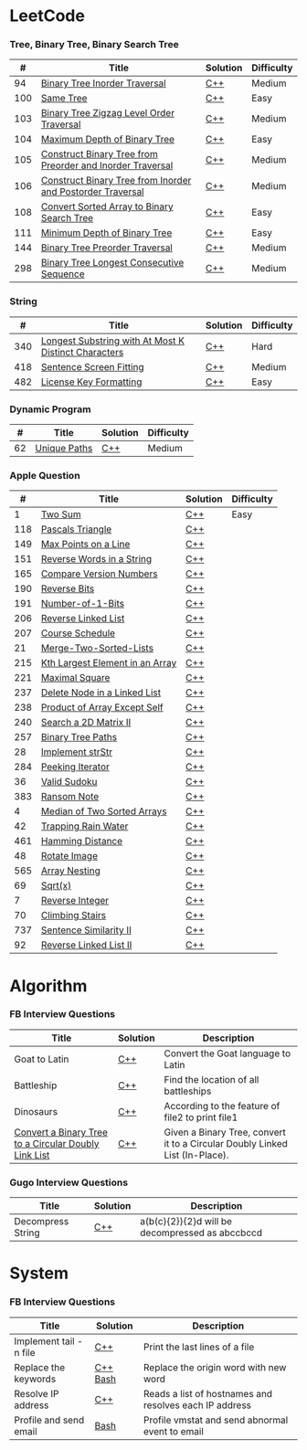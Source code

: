 LeetCode
========

### Tree, Binary Tree, Binary Search Tree

| # | Title | Solution | Difficulty |
|---| ----- | -------- | ---------- |
|94|[Binary Tree Inorder Traversal](https://leetcode.com/problems/binary-tree-inorder-traversal) | [C++](./leetcode/tree/94-Binary-Tree-Inorder-Traversal.cpp)|Medium|
|100|[Same Tree](https://leetcode.com/problems/same-tree/) | [C++](./leetcode/tree/100-Same-Tree.cpp)|Easy|
|103|[Binary Tree Zigzag Level Order Traversal](https://leetcode.com/problems/binary-tree-zigzag-level-order-traversal/) | [C++](./leetcode/tree/103-Binary-Tree-Zigzag-Level-Order-Traversal.cpp)|Medium|
|104|[Maximum Depth of Binary Tree](https://leetcode.com/problems/maximum-depth-of-binary-tree) | [C++](./leetcode/tree/104-Maximum-Depth-of-Binary-Tree.cpp)|Easy|
|105|[Construct Binary Tree from Preorder and Inorder Traversal](https://leetcode.com/problems/construct-binary-tree-from-preorder-and-inorder-traversal/) | [C++](./leetcode/tree/105-Construct-Binary-Tree-from-Preorder-and-Inorder-Traversal.cpp)|Medium|
|106|[Construct Binary Tree from Inorder and Postorder Traversal](https://leetcode.com/problems/construct-binary-tree-from-inorder-and-postorder-traversal) | [C++](./leetcode/tree/106-Construct-Binary-Tree-from-Inorder-and-Postorder-Traversal.cpp)|Medium|
|108|[Convert Sorted Array to Binary Search Tree](https://leetcode.com/problems/convert-sorted-array-to-binary-search-tree) | [C++](./leetcode/tree/108-Convert-Sorted-Array-to-Binary-Search-Tree.cpp)|Easy|
|111|[Minimum Depth of Binary Tree](https://leetcode.com/problems/minimum-depth-of-binary-tree) | [C++](./leetcode/tree/111-Minimum-Depth-of-Binary-Tree.cpp)|Easy|
|144|[Binary Tree Preorder Traversal](https://leetcode.com/problems/binary-tree-preorder-traversal/description/) | [C++](./leetcode/tree/144-Binary-Tree-Preorder-Traversal.cpp)|Medium|
|298|[Binary Tree Longest Consecutive Sequence](https://leetcode.com/problems/binary-tree-longest-consecutive-sequence/description/) | [C++](./leetcode/tree/298-Binary-Tree-Longest-Consecutive-Sequence.cpp)|Medium|

### String


| # | Title | Solution | Difficulty |
|---| ----- | -------- | ---------- |
|340|[Longest Substring with At Most K Distinct Characters](https://leetcode.com/problems/longest-substring-with-at-most-k-distinct-characters/description/) | [C++](./leetcode/string/340-Longest-Substring-with-At-Most-K-Distinct-Characters.cpp)|Hard|
|418|[Sentence Screen Fitting](https://leetcode.com/problems/sentence-screen-fitting/description/) | [C++](./leetcode/string/418-Sentence-Screen-Fitting.cpp)|Medium|
|482|[License Key Formatting](https://leetcode.com/problems/license-key-formatting/description/) | [C++](./leetcode/string/482-License-Key-Formatting.cpp)|Easy|


### Dynamic Program

| # | Title | Solution | Difficulty |
|---| ----- | -------- | ---------- |
| 62 | [Unique Paths](https://leetcode.com/problems/unique-paths/) | [C++](./leetcode/dp/62-Unique-Paths.cpp) | Medium |

### Apple Question

| # | Title | Solution | Difficulty |
|---| ----- | -------- | ---------- |
|1|[Two Sum]() | [C++](./leetcode/apple/1-Two-Sum.cpp)|Easy|
|118|[Pascals Triangle]() | [C++](./leetcode/apple/118-Pascals-Triangle.cpp)||
|149|[Max Points on a Line]() | [C++](./leetcode/apple/149-Max-Points-on-a-Line.cpp)||
|151|[Reverse Words in a String]() | [C++](./leetcode/apple/151-Reverse-Words-in-a-String.cpp)||
|165|[Compare Version Numbers]() | [C++](./leetcode/apple/165-Compare-Version-Numbers.cpp)||
|190|[Reverse Bits]() | [C++](./leetcode/apple/190-Reverse-Bits.cpp)||
|191|[Number-of-1-Bits]() | [C++](./leetcode/apple/191-Number-of-1-Bits.cpp)||
|206|[Reverse Linked List]() | [C++](./leetcode/apple/206-Reverse-Linked-List.cpp)||
|207|[Course Schedule]() | [C++](./leetcode/apple/207-Course-Schedule.cpp)||
|21|[Merge-Two-Sorted-Lists]() | [C++](./leetcode/apple/21-Merge-Two-Sorted-Lists.cpp)||
|215|[Kth Largest Element in an Array]() | [C++](./leetcode/apple/215-Kth-Largest-Element-in-an-Array.cpp)||
|221|[Maximal Square]() | [C++](./leetcode/apple/221-Maximal-Square.cpp)||
|237|[Delete Node in a Linked List]() | [C++](./leetcode/apple/237-Delete-Node-in-a-Linked-List.cpp)||
|238|[Product of Array Except Self]() | [C++](./leetcode/apple/238-Product-of-Array-Except-Self.cpp)||
|240|[Search a 2D Matrix II]() | [C++](./leetcode/apple/240-Search-a-2D-Matrix-II.cpp)||
|257|[Binary Tree Paths]() | [C++](./leetcode/apple/257-Binary-Tree-Paths.cpp)||
|28|[Implement strStr]() | [C++](./leetcode/apple/28-Implement-strStr.cpp)||
|284|[Peeking Iterator]() | [C++](./leetcode/apple/284-Peeking-Iterator.cpp)||
|36|[Valid Sudoku]() | [C++](./leetcode/apple/36-Valid-Sudoku.cpp)||
|383|[Ransom Note]() | [C++](./leetcode/apple/383-Ransom-Note.cpp)||
|4|[Median of Two Sorted Arrays]() | [C++](./leetcode/apple/4-Median-of-Two-Sorted-Arrays.cpp)||
|42|[Trapping Rain Water]() | [C++](./leetcode/apple/42-Trapping-Rain-Water.cpp)||
|461|[Hamming Distance]() | [C++](./leetcode/apple/461-Hamming-Distance.cpp)||
|48|[Rotate Image]() | [C++](./leetcode/apple/48-Rotate-Image.cpp)||
|565|[Array Nesting]() | [C++](./leetcode/apple/565-Array-Nesting.cpp)||
|69|[Sqrt(x)]() | [C++](./leetcode/apple/69-Sqrtx.cpp)||
|7|[Reverse Integer]() | [C++](./leetcode/apple/7-Reverse-Integer.cpp)||
|70|[Climbing Stairs]() | [C++](./leetcode/apple/70-Climbing-Stairs.cpp)||
|737|[Sentence Similarity II]() | [C++](./leetcode/apple/737-Sentence-Similarity-II.cpp)||
|92|[Reverse Linked List II]() | [C++](./leetcode/apple/92-Reverse-Linked-List-II.cpp)||


Algorithm
========

### FB Interview Questions


|   Title  | Solution | Description |
| -------- | -------- | -------- |
| Goat to Latin | [C++](./algorithm/FB/Goat_to_Latin.cpp) | Convert the Goat language to Latin |
| Battleship | [C++](./algorithm/FB/battleship.cpp)| Find the location of all battleships |
| Dinosaurs | [C++](./algorithm/FB/dinosaurs.cpp)| According to the feature of file2 to print file1 |
| [Convert a Binary Tree to a Circular Doubly Link List](https://www.geeksforgeeks.org/convert-a-binary-tree-to-a-circular-doubly-link-list/) | [C++](./algorithm/FB/BST-CTLL.cpp)| Given a Binary Tree, convert it to a Circular Doubly Linked List (In-Place). |

### Gugo Interview Questions

|   Title  | Solution | Description |
| -------- | -------- | -------- |
| Decompress String | [C++](./algorithm/Gugo/decompress-string.cpp) | a(b(c){2}){2}d will be decompressed as abccbccd |

System
========

### FB Interview Questions

|   Title  | Solution | Description |
| -------- | -------- |  -------- |
| Implement tail -n file | [C++](./system/FB/implement_tail.cpp) | Print the last lines of a file |
| Replace the keywords | [C++](./system/FB/implement_file_replace.cpp) [Bash](./system/FB/replace.sh) | Replace the origin word with new word |
| Resolve IP address | [C++](./system/FB/resolve.cpp) | Reads a list of hostnames and resolves each IP address |
| Profile and send email | [Bash](./system/FB/sendemail.sh) | Profile vmstat and send abnormal event to email |
